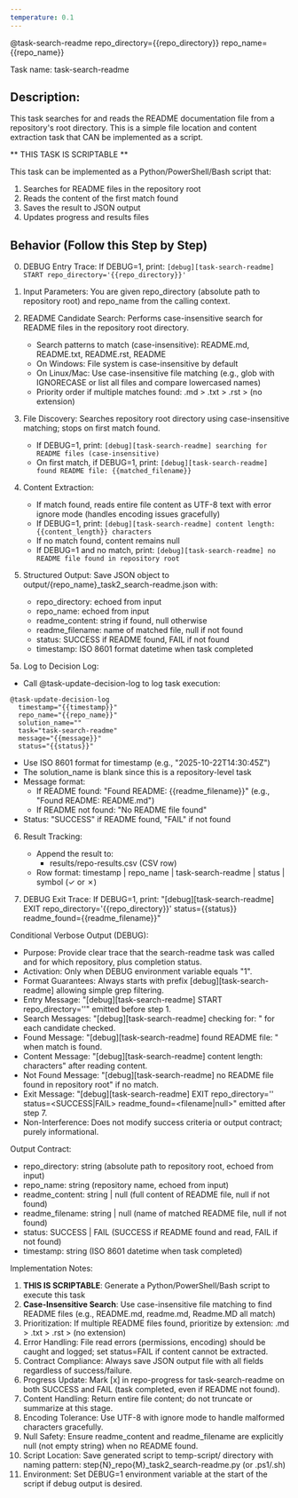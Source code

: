 ```yaml
---
temperature: 0.1
---
```


@task-search-readme repo_directory={{repo_directory}} repo_name={{repo_name}}

Task name: task-search-readme

## Description:
This task searches for and reads the README documentation file from a repository's root directory. This is a simple file location and content extraction task that CAN be implemented as a script.

** THIS TASK IS SCRIPTABLE **

This task can be implemented as a Python/PowerShell/Bash script that:
1. Searches for README files in the repository root
2. Reads the content of the first match found
3. Saves the result to JSON output
4. Updates progress and results files

## Behavior (Follow this Step by Step)
0. DEBUG Entry Trace: If DEBUG=1, print: `[debug][task-search-readme] START repo_directory='{{repo_directory}}'`

1. Input Parameters: You are given repo_directory (absolute path to repository root) and repo_name from the calling context.

2. README Candidate Search: Performs case-insensitive search for README files in the repository root directory.
   - Search patterns to match (case-insensitive): README.md, README.txt, README.rst, README
   - On Windows: File system is case-insensitive by default
   - On Linux/Mac: Use case-insensitive file matching (e.g., glob with IGNORECASE or list all files and compare lowercased names)
   - Priority order if multiple matches found: .md > .txt > .rst > (no extension)

3. File Discovery: Searches repository root directory using case-insensitive matching; stops on first match found.
   - If DEBUG=1, print: `[debug][task-search-readme] searching for README files (case-insensitive)`
   - On first match, if DEBUG=1, print: `[debug][task-search-readme] found README file: {{matched_filename}}`

4. Content Extraction: 
   - If match found, reads entire file content as UTF-8 text with error ignore mode (handles encoding issues gracefully)
   - If DEBUG=1, print: `[debug][task-search-readme] content length: {{content_length}} characters`
   - If no match found, content remains null
   - If DEBUG=1 and no match, print: `[debug][task-search-readme] no README file found in repository root`

5. Structured Output: Save JSON object to output/{repo_name}_task2_search-readme.json with:
   - repo_directory: echoed from input
   - repo_name: echoed from input
   - readme_content: string if found, null otherwise
   - readme_filename: name of matched file, null if not found
   - status: SUCCESS if README found, FAIL if not found
   - timestamp: ISO 8601 format datetime when task completed

5a. Log to Decision Log:
   - Call @task-update-decision-log to log task execution:
   ```
   @task-update-decision-log 
     timestamp="{{timestamp}}" 
     repo_name="{{repo_name}}" 
     solution_name="" 
     task="task-search-readme" 
     message="{{message}}" 
     status="{{status}}"
   ```
   - Use ISO 8601 format for timestamp (e.g., "2025-10-22T14:30:45Z")
   - The solution_name is blank since this is a repository-level task
   - Message format:
     * If README found: "Found README: {{readme_filename}}" (e.g., "Found README: README.md")
     * If README not found: "No README file found"
   - Status: "SUCCESS" if README found, "FAIL" if not found

6. Result Tracking:
   - Append the result to:
     - results/repo-results.csv (CSV row)
   - Row format: timestamp | repo_name | task-search-readme | status | symbol (✓ or ✗)

7. DEBUG Exit Trace: If DEBUG=1, print:
   "[debug][task-search-readme] EXIT repo_directory='{{repo_directory}}' status={{status}} readme_found={{readme_filename}}"

Conditional Verbose Output (DEBUG):
- Purpose: Provide clear trace that the search-readme task was called and for which repository, plus completion status.
- Activation: Only when DEBUG environment variable equals "1".
- Format Guarantees: Always starts with prefix [debug][task-search-readme] allowing simple grep filtering.
- Entry Message: "[debug][task-search-readme] START repo_directory='<path>'" emitted before step 1.
- Search Messages: "[debug][task-search-readme] checking for: <filename>" for each candidate checked.
- Found Message: "[debug][task-search-readme] found README file: <filename>" when match is found.
- Content Message: "[debug][task-search-readme] content length: <N> characters" after reading content.
- Not Found Message: "[debug][task-search-readme] no README file found in repository root" if no match.
- Exit Message: "[debug][task-search-readme] EXIT repo_directory='<path>' status=<SUCCESS|FAIL> readme_found=<filename|null>" emitted after step 7.
- Non-Interference: Does not modify success criteria or output contract; purely informational.

Output Contract:
- repo_directory: string (absolute path to repository root, echoed from input)
- repo_name: string (repository name, echoed from input)
- readme_content: string | null (full content of README file, null if not found)
- readme_filename: string | null (name of matched README file, null if not found)
- status: SUCCESS | FAIL (SUCCESS if README found and read, FAIL if not found)
- timestamp: string (ISO 8601 datetime when task completed)

Implementation Notes:
1. **THIS IS SCRIPTABLE**: Generate a Python/PowerShell/Bash script to execute this task
2. **Case-Insensitive Search**: Use case-insensitive file matching to find README files (e.g., README.md, readme.md, Readme.MD all match)
3. Prioritization: If multiple README files found, prioritize by extension: .md > .txt > .rst > (no extension)
4. Error Handling: File read errors (permissions, encoding) should be caught and logged; set status=FAIL if content cannot be extracted.
5. Contract Compliance: Always save JSON output file with all fields regardless of success/failure.
6. Progress Update: Mark [x] in repo-progress for task-search-readme on both SUCCESS and FAIL (task completed, even if README not found).
7. Content Handling: Return entire file content; do not truncate or summarize at this stage.
8. Encoding Tolerance: Use UTF-8 with ignore mode to handle malformed characters gracefully.
9. Null Safety: Ensure readme_content and readme_filename are explicitly null (not empty string) when no README found.
10. Script Location: Save generated script to temp-script/ directory with naming pattern: step{N}_repo{M}_task2_search-readme.py (or .ps1/.sh)
11. Environment: Set DEBUG=1 environment variable at the start of the script if debug output is desired.